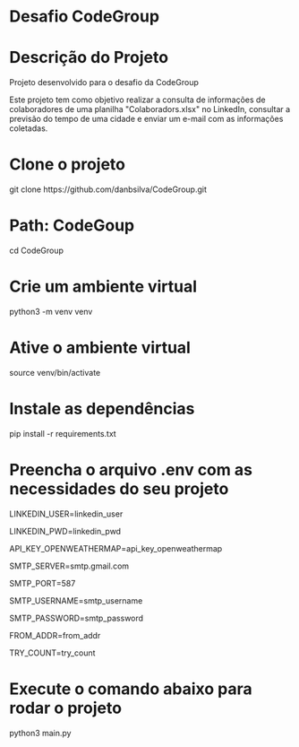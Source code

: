# Desafio CodeGroup

# Descrição do Projeto
<p>Projeto desenvolvido para o desafio da CodeGroup</p>
<p>Este projeto tem como objetivo realizar a consulta de informações de colaboradores de uma planilha "Colaboradors.xlsx" no LinkedIn, consultar a previsão do tempo de uma cidade e enviar um e-mail com as informações coletadas.</p>


# Clone o projeto
<p>git clone https://github.com/danbsilva/CodeGroup.git</p> 

# Path: CodeGoup
<p>cd CodeGroup</p> 

# Crie um ambiente virtual
<p>python3 -m venv venv</p>

# Ative o ambiente virtual
<p>source venv/bin/activate</p>

# Instale as dependências
<p>pip install -r requirements.txt</p>

# Preencha o arquivo .env com as necessidades do seu projeto
<p>LINKEDIN_USER=linkedin_user</p>
<p>LINKEDIN_PWD=linkedin_pwd</p>
<p>API_KEY_OPENWEATHERMAP=api_key_openweathermap</p>
<p>SMTP_SERVER=smtp.gmail.com</p>
<p>SMTP_PORT=587</p>
<p>SMTP_USERNAME=smtp_username</p>
<p>SMTP_PASSWORD=smtp_password</p>
<p>FROM_ADDR=from_addr</p>
<p>TRY_COUNT=try_count</p>

# Execute o comando abaixo para rodar o projeto
<p>python3 main.py</p>